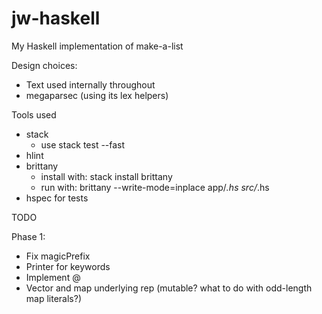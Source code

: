 # jw-haskell

My Haskell implementation of make-a-list

Design choices:

* Text used internally throughout
* megaparsec (using its lex helpers)


Tools used

* stack
  + use stack test --fast
* hlint
* brittany
  + install with: stack install brittany
  + run with: brittany --write-mode=inplace app/*.hs src/*.hs
* hspec for tests

TODO

Phase 1:
* Fix magicPrefix
* Printer for keywords
* Implement @
* Vector and map underlying rep (mutable? what to do with odd-length map literals?)
